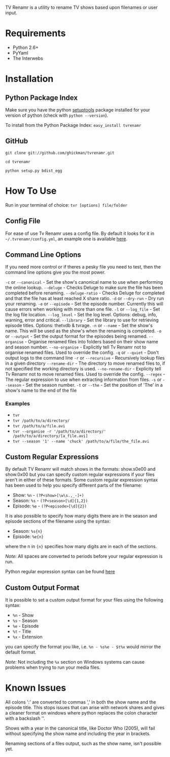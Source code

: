 TV Renamr is a utility to rename TV shows based upon filenames or user input.


# Requirements

* Python 2.6+
* PyYaml
* The Interwebs


# Installation

## Python Package Index

Make sure you have the python [setuptools](http://pypi.python.org/pypi/setuptools) package installed for your version of python (check with `python --version`).

To install from the Python Package Index: `easy_install tvrenamr`

## GitHub

`git clone git://github.com/ghickman/tvrenamr.git`

`cd tvrenamr`

`python setup.py bdist_egg`


# How To Use

Run in your terminal of choice: `tvr [options] file/folder`

## Config File

For ease of use Tv Renamr uses a config file. By default it looks for it in `~/.tvrenamr/config.yml`, an example one is available [here](http://gist.github.com/586062).

## Command Line Options

If you need more control or if theres a pesky file you need to test, then the command line options give you the most power.

`-c` or `--canonical` - Set the show's canonical name to use when performing the online lookup.
`--deluge` - Checks Deluge to make sure the file has been completed before renaming.
`--deluge-ratio` - Checks Deluge for completed and that the file has at least reached X share ratio.
`-d` or `--dry-run` - Dry run your renaming.
`-e` or `--episode` - Set the episode number. Currently this will cause errors when working with more than one file.
`-l` or `--log_file` - Set the log file location.
`--log_level` - Set the log level. Options: debug, info, warning, error and critical.
`--library` - Set the library to use for retrieving episode titles. Options: thetvdb & tvrage.
`-n` or `--name` - Set the show's name. This will be used as the show's when the renaming is completed.
`-o` or `--output` - Set the output format for the episodes being renamed.
`--organise` - Organise renamed files into folders based on their show name and season number.
`--no-organise` - Explicitly tell Tv Renamr not to organise renamed files. Used to override the config.
`-q` or `--quiet` - Don't output logs to the command line
`-r` or `--recursive` - Recursively lookup files in a given directory
`--rename-dir` - The directory to move renamed files to, if not specified the working directory is used.
`--no-rename-dir` - Explicity tell Tv Renamr not to move renamed files. Used to override the config.
`--regex` - The regular expression to use when extracting information from files.
`-s` or `--season` - Set the season number.
`-t` or `--the` - Set the position of 'The' in a show's name to the end of the file

### Examples

* `tvr`
* `tvr /path/to/a/directory/`
* `tvr /path/to/a/file.avi`
* `tvr --organise -r '/path/to/a/directory/' /path/to/a/directory/[a_file.avi]`
* `tvr --season '1' --name 'chuck' /path/to/a/file/the_file.avi`


## Custom Regular Expressions

By default TV Renamr will match shows in the formats: show.s0e00 and show.0x00 but you can specify custom regular expressions if your files aren't in 
either of these formats. Some custom regular expression syntax has been used to help you specify different parts of the filename:

* Show: `%n` - `(?P<show>[\w\s.,_-]+)`
* Season: `%s` - `(?P<season>[\d]{1,2})`
* Episode: `%e` - `(?P<episode>[\d]{2})`

It is also possible to specify how many digits there are in the season and episode sections of the filename using the syntax:

* Season: `%s{n}`
* Episode: `%e{n}`

where the n in `{n}` specifies how many digits are in each of the sections.

*Note:* All spaces are converted to periods before your regular expression is run.

Python regular expression syntax can be found [here](http://www.python.org/doc/2.6.1/library/re.html#regular-expression-syntax)




<!-- ## Exceptions File

Specify files that you know have different show names in the their file names to that of the actual show name. Each line should define the expected show 
name from your files and then the actual show name, i.e what The Tv Db and Tv Rage expect the name to be, separated by the string ' => '. Lines 
beginning with # are treated as comments. 

#### Example & Known Shows

    # This is a comment
    american dad => american dad!
    avatar => avatar: the last airbender
    csi => csi: crime scene investigation -->



## Custom Output Format

It is possible to set a custom output format for your files using the following syntax:

* `%n` - Show
* `%s` - Season
* `%e` - Episode
* `%t` - Title
* `%x` - Extension

you can specify the format you like, i.e. `%n - %s%e - $t%x` would mirror the default format.

*Note:* Not including the `%x` section on Windows systems can cause problems when trying to run your media files.



# Known Issues

All colons ':' are converted to commas ',' in both the show name and the episode title. This stops issues that can arise with network shares and gives a cleaner format on windows where python replaces the colon character with a backslash '\'.

Shows with a year in the canonical title, like Doctor Who (2005), will fail without specifying the show name and including the year in brackets.

Renaming sections of a files output, such as the show name, isn't possible yet.